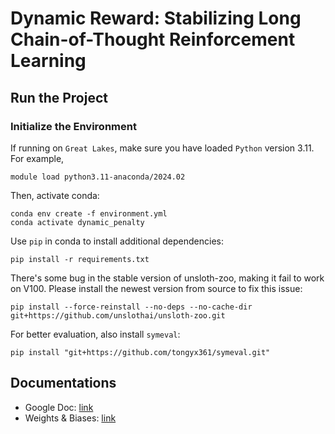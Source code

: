 # Dynamic Reward: Stabilizing Long Chain-of-Thought Reinforcement Learning

## Run the Project

### Initialize the Environment

If running on `Great Lakes`, make sure you have loaded `Python` version 3.11. For example,
```Shell
module load python3.11-anaconda/2024.02
```

Then, activate conda:
```Shell
conda env create -f environment.yml
conda activate dynamic_penalty
```

Use `pip` in conda to install additional dependencies:
```Shell
pip install -r requirements.txt
```

There's some bug in the stable version of unsloth-zoo, making it fail to work on V100. Please install the newest version from source to fix this issue:
```Shell
pip install --force-reinstall --no-deps --no-cache-dir git+https://github.com/unslothai/unsloth-zoo.git
```

For better evaluation, also install `symeval`:
```Shell
pip install "git+https://github.com/tongyx361/symeval.git"
```

## Documentations
- Google Doc: [link](https://docs.google.com/document/d/1artwHjWP9XIchUnj2lUcb-06TveEp_3qNH-j8gaT_fc/edit?tab=t.0)
- Weights & Biases: [link](https://wandb.ai/zhangzzc-university-of-michigan/projects)
